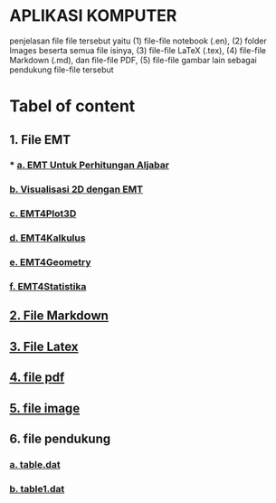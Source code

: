 # APLIKASI KOMPUTER

penjelasan file file tersebut yaitu (1) file-file notebook (.en), (2) folder Images beserta semua file isinya, (3) file-file LaTeX (.tex), (4) file-file Markdown (.md), dan file-file PDF, (5) file-file gambar lain sebagai pendukung file-file tersebut 

# Tabel of content
## 1. File EMT 
### * [a. EMT Untuk Perhitungan Aljabar](https://github.com/izaa19/izaa19.github.io/blob/dbd9e2a28515f5f67451397bf268dd86c6872a24/EMT%20untuk%20Perhitungan%20Aljabar_Isni%20Azizah%20Utami_23030630016.en)
### [b. Visualisasi 2D dengan EMT](https://github.com/izaa19/izaa19.github.io/blob/012d8185459c0ff64b2dcccd1c6f6425c9cab41c/Visualisasi%202D%20dengan%20EMT_Isni%20Azizah%20Utami_23030630016.en)
### [c. EMT4Plot3D](https://github.com/izaa19/izaa19.github.io/blob/012d8185459c0ff64b2dcccd1c6f6425c9cab41c/Visualisasi%202D%20dengan%20EMT_Isni%20Azizah%20Utami_23030630016.en)
### [d. EMT4Kalkulus](https://github.com/izaa19/izaa19.github.io/blob/c3ca065ea42a7b9c50739615e2fd8534a7480574/EMT4Kalkulus_Isni%20Azizah%20Utami_23030630016.en)
### [e. EMT4Geometry](https://github.com/izaa19/izaa19.github.io/blob/c3ca065ea42a7b9c50739615e2fd8534a7480574/EMT4Geometry_Isni%20Azizah%20Utami_23030630016.en)
### [f. EMT4Statistika](https://github.com/izaa19/izaa19.github.io/blob/c3ca065ea42a7b9c50739615e2fd8534a7480574/EMT4Statistika_Isni%20Azizah%20Utami_23030630016.en)
## [2. File Markdown](https://github.com/izaa19/izaa19.github.io/blob/c3ca065ea42a7b9c50739615e2fd8534a7480574/APLIKASI%20KOMPUTER1.md)
## [3. File Latex](https://github.com/izaa19/izaa19.github.io/blob/c3ca065ea42a7b9c50739615e2fd8534a7480574/APLIKASI-KOMPUTER.tex)
## [4. file pdf](https://github.com/izaa19/izaa19.github.io/blob/c3ca065ea42a7b9c50739615e2fd8534a7480574/APLIKASI%20KOMPUTER.pdf)
## [5. file image](https://github.com/izaa19/izaa19.github.io/blob/c3ca065ea42a7b9c50739615e2fd8534a7480574/images.zip)
## 6. file pendukung
### [a. table.dat](https://github.com/izaa19/izaa19.github.io/blob/c3ca065ea42a7b9c50739615e2fd8534a7480574/table.dat)
### [b. table1.dat](https://github.com/izaa19/izaa19.github.io/blob/c3ca065ea42a7b9c50739615e2fd8534a7480574/table1.dat)
